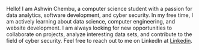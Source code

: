 Hello! I am Ashwin Chembu, a computer science student with a passion for data analytics, software development, and cyber security. In my free time, I am actively learning about data science, computer engineering, and website development. I am always looking for new opportunities to collaborate on projects, analyze interesting data sets, and contribute to the field of cyber security. Feel free to reach out to me on LinkedIn at [Linkedin](https://www.linkedin.com/in/ashwin-chembu-a5292b205/).

<!---
ashw24/ashw24 is a ✨ special ✨ repository because its `README.md` (this file) appears on your GitHub profile.
You can click the Preview link to take a look at your changes.
--->
